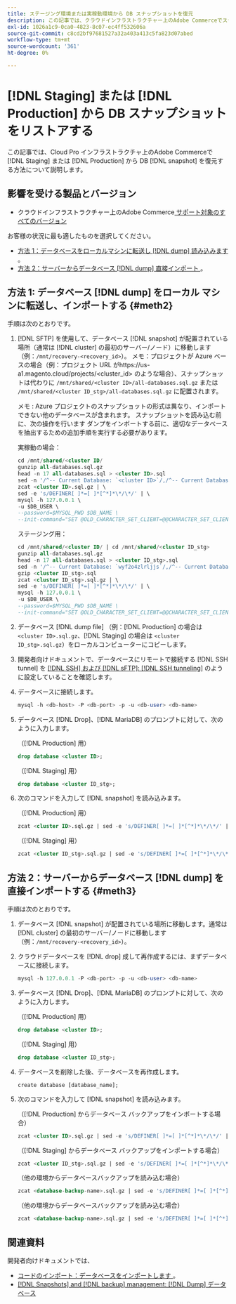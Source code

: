 ```yaml
---
title: ステージング環境または実稼動環境から DB スナップショットを復元
description: この記事では、クラウドインフラストラクチャー上のAdobe Commerceでステージング環境または実稼動環境から DB スナップショットを復元する方法について説明します。
exl-id: 1026a1c9-0ca0-4823-8c07-ec4ff532606a
source-git-commit: c8cd2bf97681527a32a403a413c5fa823d07abed
workflow-type: tm+mt
source-wordcount: '361'
ht-degree: 0%

---
```


# [!DNL Staging] または [!DNL Production] から DB スナップショットをリストアする

この記事では、Cloud Pro インフラストラクチャ上のAdobe Commerceで [!DNL Staging] または [!DNL Production] から DB [!DNL snapshot] を復元する方法について説明します。

## 影響を受ける製品とバージョン

* クラウドインフラストラクチャー上のAdobe Commerce[ サポート対象のすべてのバージョン ](https://magento.com/sites/default/files/magento-software-lifecycle-policy.pdf)

お客様の状況に最も適したものを選択してください。

* [ 方法 1：データベースをローカルマシンに転送し  [!DNL dump]  読み込みます ](#meth2)。
* [ 方法 2：サーバーからデータベース  [!DNL dump]  直接インポート ](#meth3)。

## 方法 1: データベース [!DNL dump] をローカル マシンに転送し、インポートする {#meth2}

手順は次のとおりです。

1. [!DNL SFTP] を使用して、データベース [!DNL snapshot] が配置されている場所（通常は [!DNL cluster] の最初のサーバー/ノード）に移動します（例：`/mnt/recovery-<recovery_id>`）。 メモ：プロジェクトが Azure ベースの場合（例：プロジェクト URL がhttps://us-a1.magento.cloud/projects/&lt;cluster_id> のような場合）、スナップショットは代わりに `/mnt/shared/<cluster ID>/all-databases.sql.gz` または `/mnt/shared/<cluster ID_stg>/all-databases.sql.gz` に配置されます。

   メモ : Azure プロジェクトのスナップショットの形式は異なり、インポートできない他のデータベースが含まれます。 スナップショットを読み込む前に、次の操作を行います     ダンプをインポートする前に、適切なデータベースを抽出するための追加手順を実行する必要があります。

   実稼動の場合：

   ```sql
   cd /mnt/shared/<cluster ID/
   gunzip all-databases.sql.gz 
   head -n 17 all-databases.sql > <cluster ID>.sql 
   sed -n '/^-- Current Database: `<cluster ID>`/,/^-- Current Database: `/p' all-databases.sql >> <cluster ID>.sql gzip <cluster ID>.sql
   zcat <cluster ID>.sql.gz | \
   sed -e 's/DEFINER[ ]*=[ ]*[^*]*\*/\*/' | \
   mysql -h 127.0.0.1 \
   -u $DB_USER \
   --password=$MYSQL_PWD $DB_NAME \
   --init-command="SET @OLD_CHARACTER_SET_CLIENT=@@CHARACTER_SET_CLIENT ;SET @OLD_CHARACTER_SET_RESULTS=@@CHARACTER_SET_RESULTS ;SET @OLD_COLLATION_CONNECTION=@@COLLATION_CONNECTION ;SET NAMES utf8 ;SET @OLD_TIME_ZONE=@@TIME_ZONE ;SET TIME_ZONE='+00:00' ;SET @OLD_UNIQUE_CHECKS=@@UNIQUE_CHECKS, UNIQUE_CHECKS=0 ;SET @OLD_FOREIGN_KEY_CHECKS=@@FOREIGN_KEY_CHECKS, FOREIGN_KEY_CHECKS=0 ;SET @OLD_SQL_MODE=@@SQL_MODE, SQL_MODE='NO_AUTO_VALUE_ON_ZERO' ;SET @OLD_SQL_NOTES=@@SQL_NOTES, SQL_NOTES=0;"
   ```

   ステージング用：

   ```sql
   cd /mnt/shared/<cluster ID/ | cd /mnt/shared/<cluster ID_stg>
   gunzip all-databases.sql.gz 
   head -n 17 all-databases.sql > <cluster ID_stg>.sql
   sed -n '/^-- Current Database: `wyf2o4zlrljjs`/,/^-- Current Database: `/p' all-databases.sql >> <cluster ID_stg>.sql 
   gzip <cluster ID_stg>.sql  
   zcat <cluster ID_stg>.sql.gz | \
   sed -e 's/DEFINER[ ]*=[ ]*[^*]*\*/\*/' | \
   mysql -h 127.0.0.1 \
   -u $DB_USER \
   --password=$MYSQL_PWD $DB_NAME \
   --init-command="SET @OLD_CHARACTER_SET_CLIENT=@@CHARACTER_SET_CLIENT ;SET @OLD_CHARACTER_SET_RESULTS=@@CHARACTER_SET_RESULTS ;SET @OLD_COLLATION_CONNECTION=@@COLLATION_CONNECTION ;SET NAMES utf8 ;SET @OLD_TIME_ZONE=@@TIME_ZONE ;SET TIME_ZONE='+00:00' ;SET @OLD_UNIQUE_CHECKS=@@UNIQUE_CHECKS, UNIQUE_CHECKS=0 ;SET @OLD_FOREIGN_KEY_CHECKS=@@FOREIGN_KEY_CHECKS, FOREIGN_KEY_CHECKS=0 ;SET @OLD_SQL_MODE=@@SQL_MODE, SQL_MODE='NO_AUTO_VALUE_ON_ZERO' ;SET @OLD_SQL_NOTES=@@SQL_NOTES, SQL_NOTES=0;"
   ```

1. データベース [!DNL dump file] （例：[!DNL Production] の場合は `<cluster ID>.sql.gz`、[!DNL Staging] の場合は `<cluster ID_stg>.sql.gz`）をローカルコンピューターにコピーします。
1. 開発者向けドキュメントで、データベースにリモートで接続する [!DNL SSH tunnel] を [[!DNL SSH]  および  [!DNL sFTP]: [!DNL SSH tunneling]](https://experienceleague.adobe.com/en/docs/commerce-cloud-service/user-guide/develop/secure-connections#env-start-tunn) のように設定していることを確認します。
1. データベースに接続します。

   ```sql
   mysql -h <db-host> -P <db-port> -p -u <db-user> <db-name>
   ```

1. データベース [!DNL Drop]、[!DNL MariaDB] のプロンプトに対して、次のように入力します。

   （[!DNL Production] 用）

   ```sql
   drop database <cluster ID>;
   ```

   （[!DNL Staging] 用）

   ```sql
   drop database <cluster ID_stg>;
   ```

1. 次のコマンドを入力して [!DNL snapshot] を読み込みます。

   （[!DNL Production] 用）

   ```sql
   zcat <cluster ID>.sql.gz | sed -e 's/DEFINER[ ]*=[ ]*[^*]*\*/\*/' | mysql -h 127.0.0.1 -P <db-port> -p -u   <db-user> <db-name>
   ```

   （[!DNL Staging] 用）

   ```sql
   zcat <cluster ID_stg>.sql.gz | sed -e 's/DEFINER[ ]*=[ ]*[^*]*\*/\*/' | mysql -h 127.0.0.1 -P <db-port> -p -u   <db-user> <db-name>
   ```

## 方法 2：サーバーからデータベース [!DNL dump] を直接インポートする {#meth3}

手順は次のとおりです。

1. データベース [!DNL snapshot] が配置されている場所に移動します。通常は [!DNL cluster] の最初のサーバー/ノードに移動します（例：`/mnt/recovery-<recovery_id>`）。
1. クラウドデータベースを [!DNL drop] 成して再作成するには、まずデータベースに接続します。

   ```sql
   mysql -h 127.0.0.1 -P <db-port> -p -u <db-user> <db-name>
   ```

1. データベース [!DNL Drop]、[!DNL MariaDB] のプロンプトに対して、次のように入力します。

   （[!DNL Production] 用）

   ```sql
   drop database <cluster ID>;
   ```

   （[!DNL Staging] 用）

   ```sql
   drop database <cluster ID_stg>;
   ```

1. データベースを削除した後、データベースを再作成します。

   ```mysql
   create database [database_name];
   ```

1. 次のコマンドを入力して [!DNL snapshot] を読み込みます。

   （[!DNL Production] からデータベース バックアップをインポートする場合）

   ```sql
   zcat <cluster ID>.sql.gz | sed -e 's/DEFINER[ ]*=[ ]*[^*]*\*/\*/' | mysql -h 127.0.0.1 -p -u <db-user> <db-name>
   ```

   （[!DNL Staging] からデータベース バックアップをインポートする場合）

   ```sql
   zcat <cluster ID_stg>.sql.gz | sed -e 's/DEFINER[ ]*=[ ]*[^*]*\*/\*/' | mysql -h 127.0.0.1 -p -u <db-user> <db-name>
   ```

   （他の環境からデータベースバックアップを読み込む場合）

   ```sql
   zcat <database-backup-name>.sql.gz | sed -e 's/DEFINER[ ]*=[ ]*[^*]*\*/\*/' | mysql -h 127.0.0.1 -p -u <db-user> <db-name>
   ```

   （他の環境からデータベースバックアップを読み込む場合）

   ```sql
   zcat <database-backup-name>.sql.gz | sed -e 's/DEFINER[ ]*=[ ]*[^*]*\*/\*/' | mysql -h 127.0.0.1 -p -u <db-user> <db-name>
   ```

## 関連資料

開発者向けドキュメントでは、

* [ コードのインポート：データベースをインポートします ](https://experienceleague.adobe.com/en/docs/commerce-cloud-service/user-guide/develop/deploy/staging-production)。
* [[!DNL Snapshots] and [!DNL backup] management: [!DNL Dump]  データベース ](https://experienceleague.adobe.com/en/docs/commerce-cloud-service/user-guide/develop/storage/snapshots)
